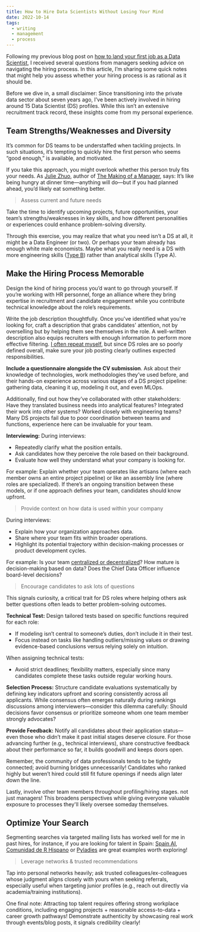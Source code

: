 ```yaml
---
title: How to Hire Data Scientists Without Losing Your Mind
date: 2022-10-14
tags:
  - writing
  - management
  - process
---
```


Following my previous blog post on [how to land your first job as a Data Scientist](notes/Strategies%20for%20Landing%20Your%20First%20Job%20in%20Data%20Science.md), I received several questions from managers seeking advice on navigating the hiring process. In this article, I’m sharing some quick notes that might help you assess whether your hiring process is as rational as it should be.

Before we dive in, a small disclaimer: Since transitioning into the private data sector about seven years ago, I’ve been actively involved in hiring around 15 Data Scientist (DS) profiles. While this isn’t an extensive recruitment track record, these insights come from my personal experience.

## Team Strengths/Weaknesses and Diversity

It’s common for DS teams to be understaffed when tackling projects. In such situations, it’s tempting to quickly hire the first person who seems “good enough,” is available, and motivated. 

If you take this approach, you might overlook whether this person truly fits your needs. As [Julie Zhuo](https://twitter.com/joulee), author of [The Making of a Manager](https://fellow.app/blog/management/julie-zhuo-the-making-of-a-manager/), says: It’s like being hungry at dinner time—anything will do—but if you had planned ahead, you’d likely eat something better.

> Assess current and future needs

Take the time to identify upcoming projects, future opportunities, your team’s strengths/weaknesses in key skills, and how different personalities or experiences could enhance problem-solving diversity.

Through this exercise, you may realize that what you need isn’t a DS at all, it might be a Data Engineer (or two). Or perhaps your team already has enough white male economists. Maybe what you really need is a DS with more engineering skills ([Type B](https://medium.com/@jamesdensmore/there-are-two-types-of-data-scientists-and-two-types-of-problems-to-solve-a149a0148e64)) rather than analytical skills (Type A).

## Make the Hiring Process Memorable

Design the kind of hiring process you’d want to go through yourself. If you’re working with HR personnel, forge an alliance where they bring expertise in recruitment and candidate engagement while you contribute technical knowledge about the role’s requirements.

Write the job description thoughtfully. Once you've identified what you're looking for, craft a description that grabs candidates' attention, not by overselling but by helping them see themselves in the role. A well-written description also equips recruiters with enough information to perform more effective filtering. [I often repeat myself](https://twitter.com/pelayoarbues/status/1273864002473517056?s=20&t=Ed2hTBGHS9I0IVefG0XExg), but since DS roles are so poorly defined overall, make sure your job posting clearly outlines expected responsibilities.

**Include a questionnaire alongside the CV submission**. Ask about their knowledge of technologies, work methodologies they’ve used before, and their hands-on experience across various stages of a DS project pipeline: gathering data, cleaning it up, modeling it out, and even MLOps.

Additionally, find out how they’ve collaborated with other stakeholders: Have they translated business needs into analytical features? Integrated their work into other systems? Worked closely with engineering teams? Many DS projects fail due to poor coordination between teams and functions, experience here can be invaluable for your team.

**Interviewing:** During interviews:
- Repeatedly clarify what the position entails.
- Ask candidates how they perceive the role based on their background.
- Evaluate how well they understand what your company is looking for.

For example: Explain whether your team operates like artisans (where each member owns an entire project pipeline) or like an assembly line (where roles are specialized). If there’s an ongoing transition between these models, or if one approach defines your team, candidates should know upfront.

> Provide context on how data is used within your company

During interviews:
- Explain how your organization approaches data.
- Share where your team fits within broader operations.
- Highlight its potential trajectory within decision-making processes or product development cycles.
  
For example: Is your team [centralized or decentralized](https://mikkeldengsoe.substack.com/p/data-team-structure-embedded-or-centralised?)? How mature is decision-making based on data? Does the Chief Data Officer influence board-level decisions?

> Encourage candidates to ask lots of questions  

This signals curiosity, a critical trait for DS roles where helping others ask better questions often leads to better problem-solving outcomes.

**Technical Test:** Design tailored tests based on specific functions required for each role:
- If modeling isn’t central to someone’s duties, don’t include it in their test.
- Focus instead on tasks like handling outliers/missing values or drawing evidence-based conclusions versus relying solely on intuition.
  
When assigning technical tests:
- Avoid strict deadlines; flexibility matters, especially since many candidates complete these tasks outside regular working hours.

**Selection Process:** Structure candidate evaluations systematically by defining key indicators upfront and scoring consistently across all applicants. While consensus often emerges naturally during rankings discussions among interviewers—consider this dilemma carefully: Should decisions favor consensus or prioritize someone whom one team member strongly advocates?

**Provide Feedback:** Notify all candidates about their application status—even those who didn’t make it past initial stages deserve closure. For those advancing further (e.g., technical interviews), share constructive feedback about their performance so far, it builds goodwill and keeps doors open. 

Remember, the community of data professionals tends to be tightly connected; avoid burning bridges unnecessarily! Candidates who ranked highly but weren’t hired could still fit future openings if needs align later down the line.

Lastly, involve other team members throughout profiling/hiring stages. not just managers! This broadens perspectives while giving everyone valuable exposure to processes they'll likely oversee someday themselves.  

## Optimize Your Search  

Segmenting searches via targeted mailing lists has worked well for me in past hires, for instance, if you are looking for talent in Spain: [Spain AI](https://www.spain-ai.com/), [Comunidad de R Hispano](http://r-es.org/quenes-somos/) or [Pyladies](http://madrid.pyladies.com/) are great examples worth exploring!

> Leverage networks & trusted recommendations

Tap into personal networks heavily; ask trusted colleagues/ex-colleagues whose judgment aligns closely with yours when seeking referrals, especially useful when targeting junior profiles (e.g., reach out directly via academia/training institutions).

One final note: Attracting top talent requires offering strong workplace conditions, including engaging projects + reasonable access-to-data + career growth pathways! Demonstrate authenticity by showcasing real work through events/blog posts, it signals credibility clearly!

